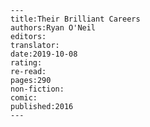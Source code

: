 
    ---
    title:Their Brilliant Careers
    authors:Ryan O'Neil
    editors:
    translator:
    date:2019-10-08
    rating:
    re-read:
    pages:290
    non-fiction:
    comic:
    published:2016
    ---

    